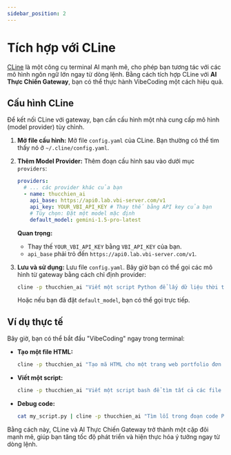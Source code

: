 ```yaml
---
sidebar_position: 2
---
```


# Tích hợp với CLine

[CLine](https://cline.bot/) là một công cụ terminal AI mạnh mẽ, cho phép bạn tương tác với các mô hình ngôn ngữ lớn ngay từ dòng lệnh. Bằng cách tích hợp CLine với **AI Thực Chiến Gateway**, bạn có thể thực hành VibeCoding một cách hiệu quả.

## Cấu hình CLine

Để kết nối CLine với gateway, bạn cần cấu hình một nhà cung cấp mô hình (model provider) tùy chỉnh.

1.  **Mở file cấu hình:**
    Mở file `config.yaml` của CLine. Bạn thường có thể tìm thấy nó ở `~/.cline/config.yaml`.

2.  **Thêm Model Provider:**
    Thêm đoạn cấu hình sau vào dưới mục `providers`:

    ```yaml
    providers:
      # ... các provider khác của bạn
      - name: thucchien_ai
        api_base: https://api0.lab.vbi-server.com/v1
        api_key: YOUR_VBI_API_KEY # Thay thế bằng API key của bạn
        # Tùy chọn: Đặt một model mặc định
        default_model: gemini-1.5-pro-latest
    ```

    **Quan trọng:**
    -   Thay thế `YOUR_VBI_API_KEY` bằng `VBI_API_KEY` của bạn.
    -   `api_base` phải trỏ đến `https://api0.lab.vbi-server.com/v1`.

3.  **Lưu và sử dụng:**
    Lưu file `config.yaml`. Bây giờ bạn có thể gọi các mô hình từ gateway bằng cách chỉ định provider:

    ```bash
    cline -p thucchien_ai "Viết một script Python để lấy dữ liệu thời tiết từ OpenWeatherMap"
    ```

    Hoặc nếu bạn đã đặt `default_model`, bạn có thể gọi trực tiếp.

## Ví dụ thực tế

Bây giờ, bạn có thể bắt đầu "VibeCoding" ngay trong terminal:

-   **Tạo một file HTML:**
    ```bash
    cline -p thucchien_ai "Tạo mã HTML cho một trang web portfolio đơn giản" > index.html
    ```

-   **Viết một script:**
    ```bash
    cline -p thucchien_ai "Viết một script bash để tìm tất cả các file .log lớn hơn 100MB" > find_logs.sh
    ```

-   **Debug code:**
    ```bash
    cat my_script.py | cline -p thucchien_ai "Tìm lỗi trong đoạn code Python này"
    ```

Bằng cách này, CLine và AI Thực Chiến Gateway trở thành một cặp đôi mạnh mẽ, giúp bạn tăng tốc độ phát triển và hiện thực hóa ý tưởng ngay từ dòng lệnh.
